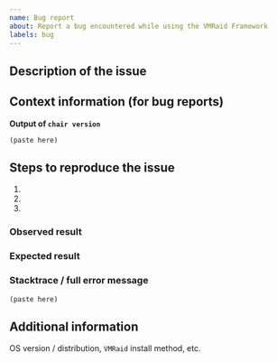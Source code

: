 ```yaml
---
name: Bug report
about: Report a bug encountered while using the VMRaid Framework
labels: bug
---
```


<!--
Welcome to the VMRaid Framework issue tracker! Before creating an issue, please heed the following:

1. This tracker should only be used to report bugs and request features / enhancements to VMRaid
    - For questions and general support, use https://stackoverflow.com/questions/tagged/vmraid
    - For documentation issues, refer to https://vmraidframework.com/docs/user/en or the developer cheetsheet https://github.com/vmraid/vmraid/wiki/Developer-Cheatsheet
2. Use the search function before creating a new issue. Duplicates will be closed and directed to
   the original discussion.
3. When making a bug report, make sure you provide all required information. The easier it is for
   maintainers to reproduce, the faster it'll be fixed.
4. If you think you know what the reason for the bug is, share it with us. Maybe put in a PR 😉
-->

## Description of the issue

## Context information (for bug reports)

**Output of `chair version`**
```
(paste here)
```

## Steps to reproduce the issue

1.
2.
3.

### Observed result

### Expected result

### Stacktrace / full error message

```
(paste here)
```

## Additional information

OS version / distribution, `VMRaid` install method, etc.
